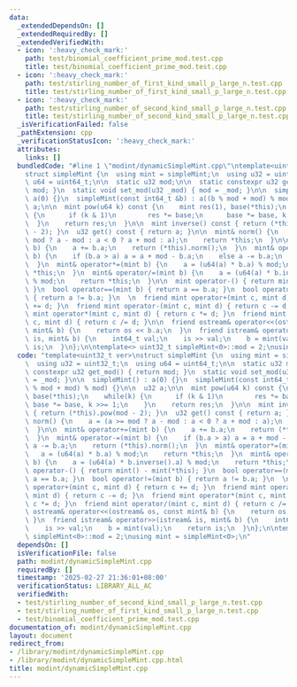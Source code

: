 ```yaml
---
data:
  _extendedDependsOn: []
  _extendedRequiredBy: []
  _extendedVerifiedWith:
  - icon: ':heavy_check_mark:'
    path: test/binomial_coefficient_prime_mod.test.cpp
    title: test/binomial_coefficient_prime_mod.test.cpp
  - icon: ':heavy_check_mark:'
    path: test/stirling_number_of_first_kind_small_p_large_n.test.cpp
    title: test/stirling_number_of_first_kind_small_p_large_n.test.cpp
  - icon: ':heavy_check_mark:'
    path: test/stirling_number_of_second_kind_small_p_large_n.test.cpp
    title: test/stirling_number_of_second_kind_small_p_large_n.test.cpp
  _isVerificationFailed: false
  _pathExtension: cpp
  _verificationStatusIcon: ':heavy_check_mark:'
  attributes:
    links: []
  bundledCode: "#line 1 \"modint/dynamicSimpleMint.cpp\"\ntemplate<uint32_t ver>\n\
    struct simpleMint {\n  using mint = simpleMint;\n  using u32 = uint32_t;\n  using\
    \ u64 = uint64_t;\n\n  static u32 mod;\n\n  static constexpr u32 get_mod() { return\
    \ mod; }\n  static void set_mod(u32 _mod) { mod = _mod; }\n\n  simpleMint() :\
    \ a(0) {}\n  simpleMint(const int64_t &b) : a((b % mod + mod) % mod) {}\n\n  u32\
    \ a;\n\n  mint pow(u64 k) const {\n    mint res(1), base(*this);\n    while(k)\
    \ {\n      if (k & 1)\n        res *= base;\n      base *= base, k >>= 1;\n  \
    \  }\n    return res;\n  }\n\n  mint inverse() const { return (*this).pow(mod\
    \ - 2); }\n  u32 get() const { return a; }\n\n  mint& norm() {\n    a = (a >=\
    \ mod ? a - mod : a < 0 ? a + mod : a);\n    return *this;\n  }\n\n  mint& operator+=(mint\
    \ b) {\n    a += b.a;\n    return (*this).norm();\n  }\n  mint& operator-=(mint\
    \ b) {\n    if (b.a > a) a = a + mod - b.a;\n    else a -= b.a;\n    return (*this).norm();\n\
    \  }\n  mint& operator*=(mint b) {\n    a = (u64(a) * b.a) % mod;\n    return\
    \ *this;\n  }\n  mint& operator/=(mint b) {\n    a = (u64(a) * b.inverse().a)\
    \ % mod;\n    return *this;\n  }\n\n  mint operator-() { return mint() - mint(*this);\
    \ }\n  bool operator==(mint b) { return a == b.a; }\n  bool operator!=(mint b)\
    \ { return a != b.a; }\n  \n  friend mint operator+(mint c, mint d) { return c\
    \ += d; }\n  friend mint operator-(mint c, mint d) { return c -= d; }\n  friend\
    \ mint operator*(mint c, mint d) { return c *= d; }\n  friend mint operator/(mint\
    \ c, mint d) { return c /= d; }\n\n  friend ostream& operator<<(ostream& os, const\
    \ mint& b) {\n    return os << b.a;\n  }\n  friend istream& operator>>(istream&\
    \ is, mint& b) {\n    int64_t val;\n    is >> val;\n    b = mint(val);\n    return\
    \ is;\n  }\n};\n\ntemplate<> uint32_t simpleMint<0>::mod = 2;\nusing mint = simpleMint<0>;\n"
  code: "template<uint32_t ver>\nstruct simpleMint {\n  using mint = simpleMint;\n\
    \  using u32 = uint32_t;\n  using u64 = uint64_t;\n\n  static u32 mod;\n\n  static\
    \ constexpr u32 get_mod() { return mod; }\n  static void set_mod(u32 _mod) { mod\
    \ = _mod; }\n\n  simpleMint() : a(0) {}\n  simpleMint(const int64_t &b) : a((b\
    \ % mod + mod) % mod) {}\n\n  u32 a;\n\n  mint pow(u64 k) const {\n    mint res(1),\
    \ base(*this);\n    while(k) {\n      if (k & 1)\n        res *= base;\n     \
    \ base *= base, k >>= 1;\n    }\n    return res;\n  }\n\n  mint inverse() const\
    \ { return (*this).pow(mod - 2); }\n  u32 get() const { return a; }\n\n  mint&\
    \ norm() {\n    a = (a >= mod ? a - mod : a < 0 ? a + mod : a);\n    return *this;\n\
    \  }\n\n  mint& operator+=(mint b) {\n    a += b.a;\n    return (*this).norm();\n\
    \  }\n  mint& operator-=(mint b) {\n    if (b.a > a) a = a + mod - b.a;\n    else\
    \ a -= b.a;\n    return (*this).norm();\n  }\n  mint& operator*=(mint b) {\n \
    \   a = (u64(a) * b.a) % mod;\n    return *this;\n  }\n  mint& operator/=(mint\
    \ b) {\n    a = (u64(a) * b.inverse().a) % mod;\n    return *this;\n  }\n\n  mint\
    \ operator-() { return mint() - mint(*this); }\n  bool operator==(mint b) { return\
    \ a == b.a; }\n  bool operator!=(mint b) { return a != b.a; }\n  \n  friend mint\
    \ operator+(mint c, mint d) { return c += d; }\n  friend mint operator-(mint c,\
    \ mint d) { return c -= d; }\n  friend mint operator*(mint c, mint d) { return\
    \ c *= d; }\n  friend mint operator/(mint c, mint d) { return c /= d; }\n\n  friend\
    \ ostream& operator<<(ostream& os, const mint& b) {\n    return os << b.a;\n \
    \ }\n  friend istream& operator>>(istream& is, mint& b) {\n    int64_t val;\n\
    \    is >> val;\n    b = mint(val);\n    return is;\n  }\n};\n\ntemplate<> uint32_t\
    \ simpleMint<0>::mod = 2;\nusing mint = simpleMint<0>;\n"
  dependsOn: []
  isVerificationFile: false
  path: modint/dynamicSimpleMint.cpp
  requiredBy: []
  timestamp: '2025-02-27 21:36:01+08:00'
  verificationStatus: LIBRARY_ALL_AC
  verifiedWith:
  - test/stirling_number_of_second_kind_small_p_large_n.test.cpp
  - test/stirling_number_of_first_kind_small_p_large_n.test.cpp
  - test/binomial_coefficient_prime_mod.test.cpp
documentation_of: modint/dynamicSimpleMint.cpp
layout: document
redirect_from:
- /library/modint/dynamicSimpleMint.cpp
- /library/modint/dynamicSimpleMint.cpp.html
title: modint/dynamicSimpleMint.cpp
---
```

